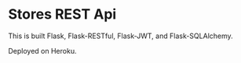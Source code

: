 # Stores REST Api

This is built Flask, Flask-RESTful, Flask-JWT, and Flask-SQLAlchemy.

Deployed on Heroku.
